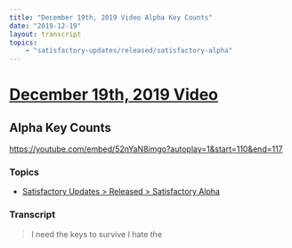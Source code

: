 ```yaml
---
title: "December 19th, 2019 Video Alpha Key Counts"
date: "2019-12-19"
layout: transcript
topics:
    - "satisfactory-updates/released/satisfactory-alpha"
---
```

# [December 19th, 2019 Video](../2019-12-19.md)
## Alpha Key Counts
https://youtube.com/embed/52nYaN8imgo?autoplay=1&start=110&end=117

### Topics
* [Satisfactory Updates > Released > Satisfactory Alpha](../topics/satisfactory-updates/released/satisfactory-alpha.md)

### Transcript

> I need the keys to survive I hate the
